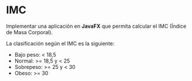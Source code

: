 # IMC
 Implementar una aplicación en **JavaFX** que permita calcular el IMC (Índice de Masa Corporal).
 
 La clasificación según el IMC es la siguiente:

 - Bajo peso: < 18,5
 - Normal: >= 18,5 y < 25
 - Sobrepeso: >= 25 y < 30
 - Obeso: >= 30
